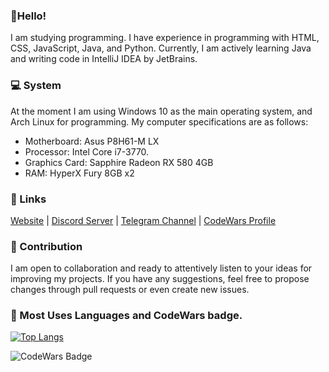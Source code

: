 ### 👋Hello!

I am studying programming. I have experience in programming with HTML, CSS, JavaScript, Java, and Python. 
Currently, I am actively learning Java and writing code in IntelliJ IDEA by JetBrains.

### 💻 System

At the moment I am using Windows 10 as the main operating system, and Arch Linux for programming.
My computer specifications are as follows:

- Motherboard: Asus P8H61-M LX
- Processor: Intel Core i7-3770.
- Graphics Card: Sapphire Radeon RX 580 4GB
- RAM: HyperX Fury 8GB x2

### 📖 Links

[Website](https://drayff.me/) | [Discord Server](https://ds.drayff.me/) | [Telegram Channel](https://tg.drayff.me/) | [CodeWars Profile](https://www.codewars.com/users/Drayff)

### 📖 Contribution

I am open to collaboration and ready to attentively listen to your ideas for improving my projects. If you have any suggestions, feel free to propose changes through pull requests or even create new issues.

### 🦾 Most Uses Languages and CodeWars badge.
[![Top Langs](https://github-readme-stats.vercel.app/api/top-langs/?username=Drayff)](https://github.com/anuraghazra/github-readme-stats)

![CodeWars Badge](https://www.codewars.com/users/Drayff/badges/small)
